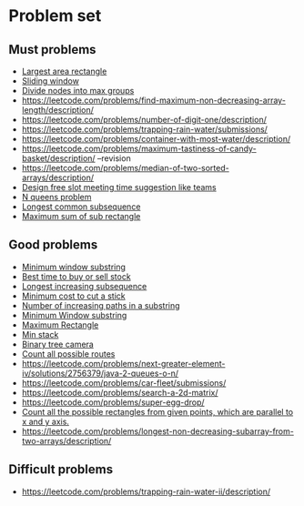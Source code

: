 # Problem set

## Must problems

-   [Largest area rectangle](https://leetcode.com/problems/largest-rectangle-in-histogram/description/)
-   [Sliding window](https://leetcode.com/problems/sliding-window-maximum/submissions/251083927/)
-   [Divide nodes into max groups](https://leetcode.com/problems/divide-nodes-into-the-maximum-number-of-groups/)
-   https://leetcode.com/problems/find-maximum-non-decreasing-array-length/description/
-   https://leetcode.com/problems/number-of-digit-one/description/
-   https://leetcode.com/problems/trapping-rain-water/submissions/
-   https://leetcode.com/problems/container-with-most-water/description/
-   https://leetcode.com/problems/maximum-tastiness-of-candy-basket/description/ –revision
-   https://leetcode.com/problems/median-of-two-sorted-arrays/description/
-   [Design free slot meeting time suggestion like teams]()
-   [N queens problem]()
-   [Longest common subsequence]()
-   [Maximum sum of sub rectangle]()

## Good problems

-   [Minimum window substring](https://leetcode.com/problems/minimum-window-substring/description/)
-   [Best time to buy or sell stock](https://leetcode.com/problems/best-time-to-buy-and-sell-stock-ii/)
-   [Longest increasing subsequence](https://leetcode.com/problems/longest-increasing-subsequence/)
-   [Minimum cost to cut a stick](https://leetcode.com/problems/minimum-cost-to-cut-a-stick/)
-   [Number of increasing paths in a substring](https://leetcode.com/problems/number-of-increasing-paths-in-a-grid/)
-   [Minimum Window substring](https://leetcode.com/problems/minimum-window-substring/description/)
-   [Maximum Rectangle](https://leetcode.com/problems/maximal-rectangle/description/)
-   [Min stack](https://leetcode.com/problems/min-stack/description/)
-   [Binary tree camera](https://leetcode.com/problems/binary-tree-cameras/description/)
-   [Count all possible routes](https://leetcode.com/problems/count-all-possible-routes/)
-   https://leetcode.com/problems/next-greater-element-iv/solutions/2756379/java-2-queues-o-n/
-   https://leetcode.com/problems/car-fleet/submissions/
-   https://leetcode.com/problems/search-a-2d-matrix/
-   https://leetcode.com/problems/super-egg-drop/
-   [Count all the possible rectangles from given points, which are parallel to x and y axis.]()
-   https://leetcode.com/problems/longest-non-decreasing-subarray-from-two-arrays/description/

## Difficult problems

-   https://leetcode.com/problems/trapping-rain-water-ii/description/
